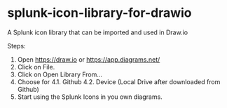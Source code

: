 # splunk-icon-library-for-drawio
A Splunk icon library that can be imported and used in Draw.io 

Steps:
1. Open https://draw.io or https://app.diagrams.net/
2. Click on File.
3. Click on Open Library From...
4. Choose for
4.1. Github 
4.2. Device (Local Drive after downloaded from Github)
5. Start using the Splunk Icons in you own diagrams.
